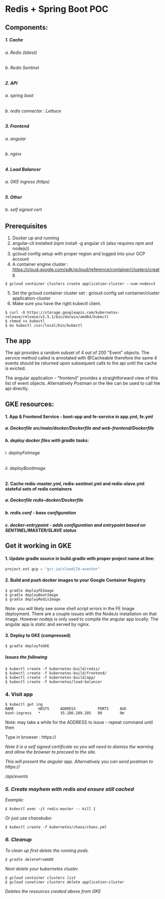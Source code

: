 # Redis + Spring Boot POC

## Components:
##### 1. Cache
######  a. Redis (latest)
######  b. Redis Sentinel
##### 2. API
###### a. spring boot
###### b. redis connector : Lettuce
##### 3. Frontend
###### a. angular
###### b. nginx
##### 4. Load Balancer
###### a. GKE ingress (https)
##### 5. Other
###### b. self signed cert

## Prerequisites
1.  Docker up and running
2.  angular-cli installed (npm install -g angular cli (also requires npm and nodejs))
3.  gcloud config setup with proper region and logged into your GCP account
4.  A container engine cluster : https://cloud.google.com/sdk/gcloud/reference/container/clusters/create
```
$ gcloud container clusters create application-cluster --num-nodes=3
```
5.  Set the gcloud container cluster set : gcloud config set container/cluster application-cluster
6.  Make sure you have the right kubectl client.
```
$ curl -O https://storage.googleapis.com/kubernetes-release/release/v1.5.1/bin/darwin/amd64/kubectl
$ chmod +x kubectl
$ mv kubectl /usr/local/bin/kubectl
```
## The app

The api provides a random subset of 4 out of 200 "Event" objects.
The service method called is annotated with @Cacheable therefore the same 4 events should be returned
upon subsequent calls to the api until the cache is evicted.

The angular application - "frontend" provides a straightforward view of this list of event objects.  Alternatively Postman or the like can be
used to call hte api directly.

## GKE resources:
#### 1. App & Frontend Service - boot-app and fe-service in app.yml, fe.yml
##### a. Dockerfile src/main/docker/Dockerfile and web-frontend/Dockerfile
##### b. deploy docker files with gradle tasks:
###### i. deployFeImage
###### ii. deployBootImage
#### 2. Cache redis-master.yml, redis-sentinel.yml and redis-slave.yml stateful sets of redis containers
##### a. Dockerfile redis-docker/Dockerfile
##### b. redis.conf - base configuration
##### c. docker-entrypoint - adds configuration and entrypoint based on SENTINEL/MASTER/SLAVE status

## Get it working in GKE

#### 1. Update gradle source in build.gradle with proper project name at line:
```groovy
project.ext.gcp = "gcr.io/cloudjlb-eventer"
```

#### 2. Build and push docker images to your Google Container Registry
```
$ gradle deployFEImage
$ gradle deployBootImage
$ gradle deployRedisImage
```
Note: you will likely see some shell script errors in the FE Image deployment.  There are a couple issues with the NodeJs installation on that image.
However nodejs is only used to compile the angular app locally.  The angular app is static and served by nginx.

#### 3. Deploy to GKE (compressed)

```
$ gradle deployToGKE
```

##### Issues the following
```
$ kubectl create -f kubernetes-build/redis/
$ kubectl create -f kubernetes-build/frontend/
$ kubectl create -f kubernetes-build/app/
$ kubectl create -f kubernetes/load-balancer
```
### 4. Visit app

```
$ kubectl get ing
NAME           HOSTS     ADDRESS          PORTS     AGE
boot-ingress   *         35.186.209.205   80        9m
```
Note: may take a while for the ADDRESS to issue - repeat command until then

Type in browser : https://<ADDRESS above>
Note it is a self signed certificate so you will need to dismiss the warning and allow the browser to proceed to the site.

This will present the angular app.  Alternatively you can send postman to
https://<ADDRESS above>/api/events

### 5. Create mayhem with redis and ensure still cached
Example:
```
$ kubectl exec -it redis-master -- kill 1
```
Or just use chaoskube:

```
$ kubectl create -f kubernetes/chaos/chaos.yml
```

### 6.  Cleanup
To clean up first delete the running pods.

```
$ gradle deleteFromGKE
```
Next delete your kubernetes cluster.
```
$ gcloud container clusters list
$ gcloud conatiner clusters delete application-cluster
```
Deletes the resources created above from GKE